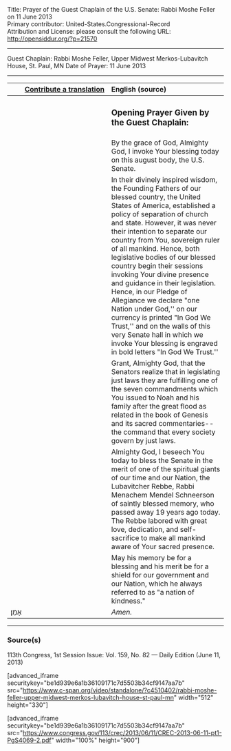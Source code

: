 <html>
<head></head>
<body>
Title: Prayer of the Guest Chaplain of the U.S. Senate: Rabbi Moshe Feller on 11 June 2013<br />
Primary contributor: United-States.Congressional-Record<br />
Attribution and License: please consult the following URL: <a href="http://opensiddur.org/?p=21570">http://opensiddur.org/?p=21570</a>
<p />
<hr />

Guest Chaplain: Rabbi Moshe Feller, Upper Midwest Merkos-Lubavitch House, St. Paul, MN
Date of Prayer: 11 June 2013

<hr />

<table style="margin-left: auto;margin-right: auto;" class="draggable">
<thead><tr><th id="x" style="text-align: right;"><a href="/contributing/upload/">Contribute a translation</a></th><th style="text-align: left;">English (source)</th></tr></thead>
<tbody>
<tr><td style="vertical-align:top;" width="46%">
<div class="liturgy"><span lang="he">

</span></div></td>
 
<td style="vertical-align:top;" width="53%">
<div class="english">
<h3>Opening Prayer Given by the Guest Chaplain:</h3>
</div></td></tr>


<tr><td style="vertical-align:top;" width="46%">
<div class="liturgy"><span lang="he">

</span></div></td>
 
<td style="vertical-align:top;" width="53%">
<div class="english">
By the grace of God, 
Almighty God, 
I invoke Your blessing today 
on this august body, 
the U.S. Senate. 
</div></td></tr>


<tr><td style="vertical-align:top;" width="46%">
<div class="liturgy"><span lang="he">

</span></div></td>
 
<td style="vertical-align:top;" width="53%">
<div class="english">
In their divinely inspired wisdom, 
the Founding Fathers of our blessed country, 
the United States of America, 
established a policy of separation 
of church and state. 
However, it was never their intention 
to separate our country from You, 
sovereign ruler of all mankind. 
Hence, both legislative bodies of our blessed country 
begin their sessions 
invoking Your divine presence 
and guidance in their legislation. 
Hence, in our Pledge of Allegiance 
we declare "one Nation under God,'' 
on our currency is printed "In God We Trust,'' 
and on the walls of this very Senate hall 
in which we invoke Your blessing 
is engraved in bold letters "In God We Trust.''
</div></td></tr>


<tr><td style="vertical-align:top;" width="46%">
<div class="liturgy"><span lang="he">

</span></div></td>
 
<td style="vertical-align:top;" width="53%">
<div class="english">
Grant, Almighty God,
that the Senators realize 
that in legislating just laws 
they are fulfilling one of the seven commandments 
which You issued to Noah and his family 
after the great flood 
as related in the book of Genesis and its sacred commentaries--
the command that every society 
govern by just laws.
</div></td></tr>


<tr><td style="vertical-align:top;" width="46%">
<div class="liturgy"><span lang="he">

</span></div></td>
 
<td style="vertical-align:top;" width="53%">
<div class="english">
Almighty God, 
I beseech You today 
to bless the Senate 
in the merit of one of the spiritual giants 
of our time and our Nation,
the Lubavitcher Rebbe, 
Rabbi Menachem Mendel Schneerson of saintly blessed memory, 
who passed away 19 years ago today. 
The Rebbe labored with great love, 
dedication, 
and self-sacrifice 
to make all mankind aware 
of Your sacred presence.
</div></td></tr>


<tr><td style="vertical-align:top;" width="46%">
<div class="liturgy"><span lang="he">

</span></div></td>
 
<td style="vertical-align:top;" width="53%">
<div class="english">
May his memory be for a blessing 
and his merit be for a shield 
for our government 
and our Nation, 
which he always referred to as "a nation of kindness." 
</div></td></tr>


<tr><td style="vertical-align:top;" width="46%">
<div class="liturgy"><span lang="he">
אָמֵן׃
</span></div></td>
 
<td style="vertical-align:top;" width="53%">
<div class="english">
<em>Amen.</em>
</div></td></tr>
</tbody></table>

<hr />

<h3>Source(s)</h3>

113th Congress, 1st Session
Issue: Vol. 159, No. 82 — Daily Edition (June 11, 2013)

[advanced_iframe securitykey="be1d939e6a1b36109171c7d5503b34cf9147aa7b" src="https://www.c-span.org/video/standalone/?c4510402/rabbi-moshe-feller-upper-midwest-merkos-lubavitch-house-st-paul-mn" width="512" height="330"]

[advanced_iframe securitykey="be1d939e6a1b36109171c7d5503b34cf9147aa7b" src="https://www.congress.gov/113/crec/2013/06/11/CREC-2013-06-11-pt1-PgS4069-2.pdf" width="100%" height="900"]
</body>
</html>